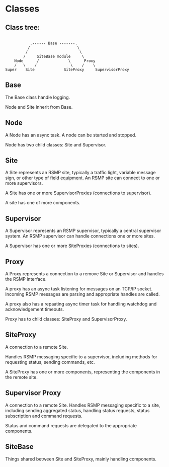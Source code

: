 # Classes

## Class tree:
```

		   .------ Base -------.
		  /                     \
	     /                       \
	    / 	  SiteBase module     \
	Node 	  /	 	        \ 	   Proxy
	/   \    /	 	         \    /    \
Super    Site             SiteProxy	    SupervisorProxy

```


## Base
The Base class handle logging.

Node and Site inherit from Base.

## Node
A Node has an async task. A node can be started and stopped.

Node has two child classes: Site and Supervisor.

## Site
A Site represents an RSMP site, typically a traffic light, variable message sign, or other type of field equipment. An RSMP site can connect to one or more supervisors.

A Site has one or more SupervisorProxies (connections to supervisor).

A site has one of more components.

## Supervisor 
A Supervisor represents an RSMP supervisor, typically a central supervisor system. An RSMP supervisor can handle connections one or more sites.

A Supervisor has one or more SiteProxies (connections to sites).

## Proxy
A Proxy represents a connection to a remove Site or Supervisor and handles the RSMP interface.

A proxy has an async task listening for messages on an TCP/IP socket. Incoming RSMP messages are parsing and appropriate handles are called.

A proxy also has a repaating async timer task for handling watchdog and acknowledgement timeouts.

Proxy has to child classes: SiteProxy and SupervisorProxy.

## SiteProxy
A connection to a remote Site.

Handles RSMP messaging specific to a supervisor, including methods for requesting status, sending commands, etc.

A SiteProxy has one or more components, representing the components in the remote site.

## Supervisor Proxy
A connection to a remote Site. Handles RSMP messaging specific to a site, including sending aggregated status, handling status requests, status subscription and command requests.

Status and command requests are delegated to the appropriate components.

## SiteBase
Things shared between Site and SiteProxy, mainly handling components.

